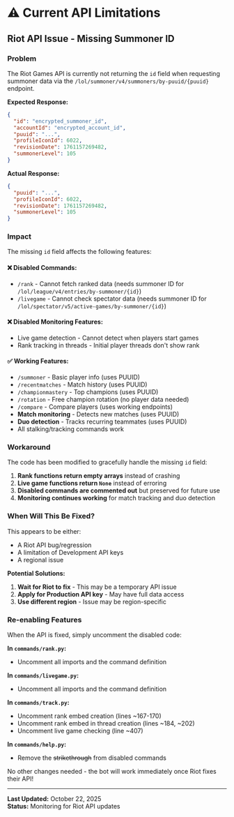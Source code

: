 # ⚠️ Current API Limitations

## Riot API Issue - Missing Summoner ID

### Problem
The Riot Games API is currently not returning the `id` field when requesting summoner data via the `/lol/summoner/v4/summoners/by-puuid/{puuid}` endpoint.

**Expected Response:**
```json
{
  "id": "encrypted_summoner_id",
  "accountId": "encrypted_account_id", 
  "puuid": "...",
  "profileIconId": 6022,
  "revisionDate": 1761157269482,
  "summonerLevel": 105
}
```

**Actual Response:**
```json
{
  "puuid": "...",
  "profileIconId": 6022,
  "revisionDate": 1761157269482,
  "summonerLevel": 105
}
```

### Impact

The missing `id` field affects the following features:

#### ❌ Disabled Commands:
- `/rank` - Cannot fetch ranked data (needs summoner ID for `/lol/league/v4/entries/by-summoner/{id}`)
- `/livegame` - Cannot check spectator data (needs summoner ID for `/lol/spectator/v5/active-games/by-summoner/{id}`)

#### ❌ Disabled Monitoring Features:
- Live game detection - Cannot detect when players start games
- Rank tracking in threads - Initial player threads don't show rank

#### ✅ Working Features:
- `/summoner` - Basic player info (uses PUUID)
- `/recentmatches` - Match history (uses PUUID)
- `/championmastery` - Top champions (uses PUUID)
- `/rotation` - Free champion rotation (no player data needed)
- `/compare` - Compare players (uses working endpoints)
- **Match monitoring** - Detects new matches (uses PUUID)
- **Duo detection** - Tracks recurring teammates (uses PUUID)
- All stalking/tracking commands work

### Workaround

The code has been modified to gracefully handle the missing `id` field:

1. **Rank functions return empty arrays** instead of crashing
2. **Live game functions return `None`** instead of erroring
3. **Disabled commands are commented out** but preserved for future use
4. **Monitoring continues working** for match tracking and duo detection

### When Will This Be Fixed?

This appears to be either:
- A Riot API bug/regression
- A limitation of Development API keys
- A regional issue

**Potential Solutions:**
1. **Wait for Riot to fix** - This may be a temporary API issue
2. **Apply for Production API key** - May have full data access
3. **Use different region** - Issue may be region-specific

### Re-enabling Features

When the API is fixed, simply uncomment the disabled code:

**In `commands/rank.py`:**
- Uncomment all imports and the command definition

**In `commands/livegame.py`:**
- Uncomment all imports and the command definition

**In `commands/track.py`:**
- Uncomment rank embed creation (lines ~167-170)
- Uncomment rank embed in thread creation (lines ~184, ~202)
- Uncomment live game checking (line ~407)

**In `commands/help.py`:**
- Remove the ~~strikethrough~~ from disabled commands

No other changes needed - the bot will work immediately once Riot fixes their API!

---

**Last Updated:** October 22, 2025  
**Status:** Monitoring for Riot API updates

